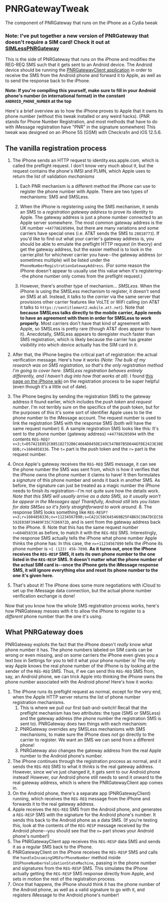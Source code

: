 # PNRGatewayTweak
 The component of PNRGateway that runs on the iPhone as a Cydia tweak

### Note: I've put together a new version of PNRGateway that doesn't require a SIM card! Check it out at [SIMLessPNRGateway](https://github.com/AwesomeIndustry/SIMLessPNRGateway)



This is the side of PNRGateway that runs on the iPhone and modifies the REG-REQ SMS such that it gets sent to an Android device. The Android device should be running the [PNRGatewayClient application](https://github.com/AwesomeIndustry/PNRGatewayClient) in order to receive the SMS from the Android phone and forward it to Apple, as well as to send the response back to the iPhone.

**Note: If you're compiling this yourself, make sure to fill in your Android phone's number (in international format) in the constant `ANDROID_PHONE_NUMBER` at the top**

Here's a brief overview as to how the iPhone proves to Apple that it owns its phone number (without this tweak installed or any weird hacks). (PNR stands for Phone Number Registration, and most methods that have to do with iMessage registration have "PNR" in the signature somewhere) This tweak was designed on an iPhone 5S (GSM) with Checkra1n and iOS 12.5.6.

## The vanilla registration process

1. The iPhone sends an HTTP request to identity.ess.apple.com, which is called the preflight request. I don't know very much about it, but the request contains the phone's IMSI and PLMN, which Apple uses to return the list of validation *mechanisms*

    1. Each PNR mechanism is a different method the iPhone can use to register the phone number with Apple. There are two types of mechanisms: SMS and SMSLess.

    2. When the iPhone is registering using the SMS mechanism, it sends an SMS to a *registration gateway address* to prove its identity to Apple. The gateway address is just a phone number connected to an Apple server somewhere. The most common gateway address is the UK number `+447786205094`, but there are many variations and some carriers have special ones (i.e. AT&T sends the SMS to `28818773`). If you'd like to find out what your carrier's gateway address is, you should be able to emulate the preflight HTTP request (in theory) and get the gateway address, but the easier method is to look in the carrier.plist for whichever carrier you have--the gateway address (or sometimes multiple) will be listed under the `PhoneNumberRegistrationGatewayAddress`. (For some reason the iPhone doesn't appear to usually use this value when it's registering--the phone number only comes from the preflight request.)

    3. However, there's another type of mechanism... *SMSLess*. When the iPhone is using the SMSLess mechanism to register, it doesn't send an SMS at all. Instead, it talks to the *carrier* via the same server that provisions other carrier features like VoLTE or WiFi calling (on AT&T it talks to `https://sentitlement2.mobile.att.net`). Note that **because SMSLess talks directly to the mobile carrier, Apple needs to have an agreement with them in order for SMSLess to work properly**. Most carriers don't have that kind of agreement with Apple, so SMSLess is pretty rare (though AT&T does appear to have it). Anecdotally, SMSLess appears to deregister much faster than SMS registration, which is likely because the carrier has greater visibility into which device actually has the SIM card in it.

4. After that, the iPhone begins the critical part of registration: the actual verification message. Here's how it works *(Note: The bulk of my research was on SMS registration, so that's the only registration method I'm going to cover here. SMSLess registration behaves entirely differently, and I haven't dug into how that works at all)*. I found [this page on the iPhone wiki](https://www.theiphonewiki.com/wiki/FaceTime#FaceTime_Activation_.2F_Registration) on the registration process to be super helpful (even though it's a little out of date).
5. The iPhone begins by sending the registration SMS to the gateway address it found earlier, which includes the *push token* and *request number*. I'm not terribly sure on the specifics of the push token, but for the purposes of this it's some sort of identifier Apple uses to tie the phone number to the iMessage account. The request number is used to link the registration SMS with the response SMS (both will have the same request number)
    6. A sample registration SMS looks like this: It's sent to the phone number (gateway address) `+447786205094` with the contents `REG-REQ?v=3;t=D57A21E052C085182732B6C466AD845DE249C547B07B5D64AEFDE2423E30EDDB;r=1604858336`. The `t=` part is the push token and the `r=` part is the request number.
7. Once Apple's gateway receives the `REG-REQ` SMS message, it can see the phone number the SMS was sent from, which is how it verifies that the iPhone owns the phone number it claims to have! It then formulates a *signature* of this phone number and sends it back in another SMS. As before, the signature can just be treated as a magic number the iPhone needs to finish its registration--I'm not quite sure how the details work. *Note that this SMS will usually arrive as a data SMS, so it usually won't be appear in the Messages app! Thankfully, Android still lets you listen for data SMSes so it's fairly straightforward to work around.*
    8. The response SMS looks something like `REG-RESP?v=3;r=1604858336;n=+11234567890;s=CA21C50C645469B25F4B65C38A7DCEC56592E038F39489F35C7CD6972D`, and is sent from the gateway address back to the iPhone.
    9. Note that this has the same request number `r=604858336` as before, to match it with the `REG-REQ` SMS. Interestingly, the response SMS actually tells the iPhone what phone number Apple thinks the phone has: In this case, the `n=+11234567890` tells the iPhone its phone number is `+1 (123) 456-7890`. **As it turns out, once the iPhone receives the `REG-RESP` SMS, it sets its own phone number to the one listed in the `REG-RESP` SMS. It doesn't matter what the phone number of the actual SIM card is--once the iPhone gets the iMessage response SMS, it will ignore everything else and reset its phone number to the one it's given here.**
10. That's about it! The iPhone does some more negotiations with iCloud to set up the iMessage data connection, but the actual phone number verification exchange is done!

Now that you know how the whole SMS registration process works, here's how PNRGateway messes with it to allow the iPhone to register to a *different* phone number than the one it's using.

## What PNRGateway does

PNRGateway exploits the fact that the iPhone doesn't _really_ know what phone number it has. The phone numbers labeled on SIM cards can be wrong or even missing, and on some carriers the iPhone even gives you a text box in Settings for you to tell it what your phone number is! The only way Apple knows the real phone number of the iPhone is by looking at the sender of the `REG-REQ` SMS. Thus, if we can send this `REG-REQ` SMS from, say, an Android phone, we can trick Apple into thinking the iPhone owns the phone number associated with the Android phone! Here's how it works:

1. The iPhone runs its preflight request as normal, except for the very end, when the Apple HTTP server returns the list of phone number registration mechanisms.
    1. This is where we pull our first bait-and-switch! Recall that the preflight mechanism has two attributes: the type (SMS or SMSLess) and the gateway address (the phone number the registration SMS is sent to). PNRGateway does two things with each mechanism:
    2. PNRGateway overrides any SMSLess mechanisms with SMS mechanisms, to make sure the iPhone does *not* go directly to the carrier to register. We want an SMS we can send from a different phone!
    3. PNRGateway also changes the gateway address from the real Apple number to the Android phone's number.
4. The iPhone continues through the registration process as normal, and it sends the `REG-REQ` SMS to what it *thinks* is the real gateway address. However, since we've just changed it, it gets sent to our Android phone instead! However, our Android phone still needs to send it onward to the real gateway address, which is where the PNRGatewayClient app comes in.
5. On the Android phone, there's a separate app (PNRGatewayClient) running, which receives the `REG-REQ` message from the iPhone and forwards it to the real gateway address.
6. Apple receives the `REG-REQ` SMS from the Android phone, and generates a `REG-RESP` SMS with the signature for the Android phone's number. It sends this back to the Android phone as a data SMS. (If you're testing this, look at the contents of the `REG-RESP` message received by the Android phone--you should see that the `n=` part shows your Android phone's number!)
7. The PNRGatewayClient app receives this `REG-RESP` data SMS and sends it as a regular SMS back to the iPhone.
8. PNRGatewayClient on the iPhone receives the `REG-RESP` SMS and calls the `handleIncomingSMSForPhoneNumber` method inside `IDSPhoneNumberValidationStateMachine`, passing in the phone number and signatures from the `REG-RESP` SMS. This simulates the iPhone actually getting the `REG-RESP` SMS response directly from Apple, and sets in motion the rest of the registration process.
9. Once that happens, the iPhone should think it has the phone number of the Android phone, as well as a valid signature to go with it, and registers iMessage to the Android phone's number!

